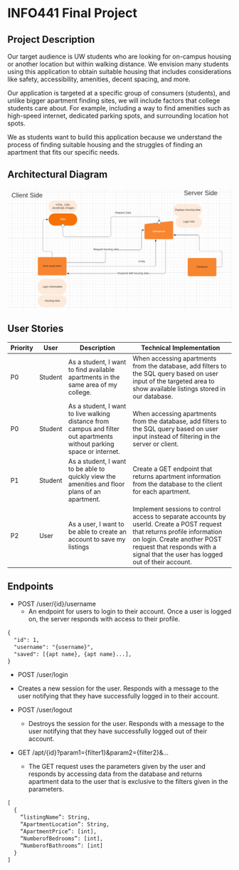 # INFO441 Final Project

## Project Description

Our target audience is UW students who are looking for on-campus housing or another location but within walking distance. We envision many students using this application to obtain suitable housing that includes considerations like safety, accessibility, amenities, decent spacing, and more.

Our application is targeted at a specific group of consumers (students), and unlike bigger apartment finding sites, we will include factors that college students care about. For example, including a way to find amenities such as high-speed internet, dedicated parking spots, and surrounding location hot spots.

We as students want to build this application because we understand the process of finding suitable housing and the struggles of finding an apartment that fits our specific needs.

## Architectural Diagram

![Architectural Diagram](imgs/diagram.png)

## User Stories
| Priority      | User | Description      | Technical Implementation |
| ----------- | ----------- | ----------- | ----------- |
| P0 | Student | As a student, I want to find available apartments in the same area of my college. | When accessing apartments from the database, add filters to the SQL query based on user input of the targeted area to show available listings stored in our database. |
| P0   | Student | As a student, I want to live walking distance from campus and filter out apartments without parking space or internet. | When accessing apartments from the database, add filters to the SQL query based on user input instead of filtering in the server or client. |
|P1|Student|As a student, I want to be able to quickly view the amenities and floor plans of an apartment.| Create a GET endpoint that returns apartment information from the database to the client for each apartment. |
| P2 | User| As a user, I want to be able to create an account to save my listings | Implement sessions to control access to separate accounts by userId. Create a POST request that returns profile information on login. Create another POST request that responds with a signal that the user has logged out of their account. |


## Endpoints

- POST /user/{id}/username
  - An endpoint for users to login to their account. Once a user is logged on, the server responds with access to their profile.

```
{
  "id": 1,
  "username": "{username}",
  "saved": [{apt name}, {apt name}...],
}
```

-  POST /user/login
  - Creates a new session for the user. Responds with a message to the user notifying that they have successfully logged in to their account.


- POST /user/logout
  - Destroys the session for the user. Responds with a message to the user notifying that they have successfully logged out of their account.


- GET /apt/{id}?param1={filter1}&param2={filter2}&...
  -   The GET request uses the parameters given by the user and responds by accessing data from the database and returns apartment data to the user that is exclusive to the filters given in the parameters.

```
[
  {
  	“listingName”: String,
  	“ApartmentLocation”: String,
  	“ApartmentPrice”: [int],
  	“NumberofBedrooms”: [int],
  	“NumberofBathrooms”: [int]
  }
]
```
